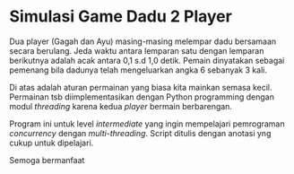 # Simulasi Game Dadu 2 Player

Dua player (Gagah dan Ayu) masing-masing melempar
dadu bersamaan secara berulang. Jeda waktu antara
lemparan satu dengan lemparan berikutnya adalah acak
antara 0,1 s.d 1,0 detik. Pemain dinyatakan sebagai
pemenang bila dadunya telah mengeluarkan angka 6 
sebanyak 3 kali.

Di atas adalah aturan permainan yang biasa kita mainkan
semasa kecil. Permainan tsb diimplementasikan dengan
Python programming dengan modul _threading_ karena
kedua _player_ bermain berbarengan.

Program ini untuk level _intermediate_ yang ingin mempelajari
pemrograman _concurrency_ dengan _multi-threading_. Script
ditulis dengan anotasi yng cukup untuk dipelajari.

Semoga bermanfaat
